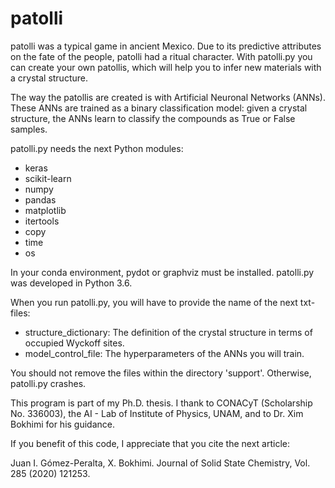 # patolli

patolli was a typical game in ancient Mexico. 
Due to its predictive attributes on the fate of the people, patolli had a ritual character.
With patolli.py you can create your own patollis, which will help you to infer new materials with a crystal structure.

The way the patollis are created is with Artificial Neuronal Networks (ANNs). These ANNs are trained as a binary classification model: given a crystal structure, the ANNs learn to classify the compounds as True or False samples.

patolli.py needs the next Python modules:
<ul>
  <li>keras</li>
  <li>scikit-learn</li>
  <li>numpy</li>
  <li>pandas</li>
  <li>matplotlib</li>  
  <li>itertools</li>
  <li>copy</li>
  <li>time</li>
  <li>os</li>
</ul>

In your conda environment, pydot or graphviz must be installed. patolli.py was developed in Python 3.6.

When you run patolli.py, you will have to provide the name of the next txt-files:
<ul>
  <li>structure_dictionary: The definition of the crystal structure in terms of occupied Wyckoff sites.</li>
  <li>model_control_file: The hyperparameters of the ANNs you will train.</li>
</ul>

You should not remove the files within the directory 'support'. Otherwise, patolli.py crashes.

This program is part of my Ph.D. thesis. I thank to CONACyT (Scholarship No. 336003), the AI - Lab of Institute of Physics, UNAM, and to Dr. Xim Bokhimi for his guidance.

If you benefit of this code, I appreciate that you cite the next article:

Juan I. Gómez-Peralta, X. Bokhimi. Journal of Solid State Chemistry, Vol. 285 (2020) 121253.

